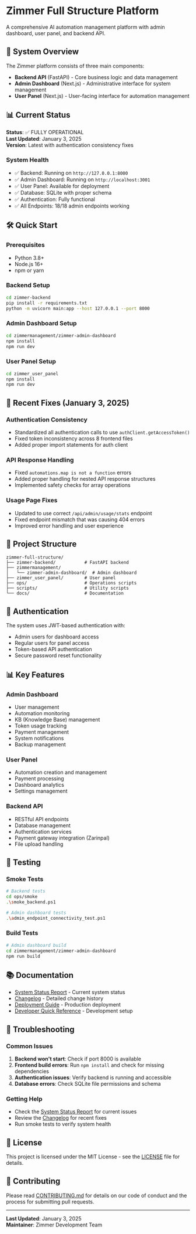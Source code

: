 # Zimmer Full Structure Platform

A comprehensive AI automation management platform with admin dashboard, user panel, and backend API.

## 🚀 System Overview

The Zimmer platform consists of three main components:

- **Backend API** (FastAPI) - Core business logic and data management
- **Admin Dashboard** (Next.js) - Administrative interface for system management
- **User Panel** (Next.js) - User-facing interface for automation management

## 📊 Current Status

**Status**: ✅ FULLY OPERATIONAL  
**Last Updated**: January 3, 2025  
**Version**: Latest with authentication consistency fixes

### System Health
- ✅ Backend: Running on `http://127.0.0.1:8000`
- ✅ Admin Dashboard: Running on `http://localhost:3001`
- ✅ User Panel: Available for deployment
- ✅ Database: SQLite with proper schema
- ✅ Authentication: Fully functional
- ✅ All Endpoints: 18/18 admin endpoints working

## 🛠️ Quick Start

### Prerequisites
- Python 3.8+
- Node.js 16+
- npm or yarn

### Backend Setup
```bash
cd zimmer-backend
pip install -r requirements.txt
python -m uvicorn main:app --host 127.0.0.1 --port 8000
```

### Admin Dashboard Setup
```bash
cd zimmermanagement/zimmer-admin-dashboard
npm install
npm run dev
```

### User Panel Setup
```bash
cd zimmer_user_panel
npm install
npm run dev
```

## 🔧 Recent Fixes (January 3, 2025)

### Authentication Consistency
- Standardized all authentication calls to use `authClient.getAccessToken()`
- Fixed token inconsistency across 8 frontend files
- Added proper import statements for auth client

### API Response Handling
- Fixed `automations.map is not a function` errors
- Added proper handling for nested API response structures
- Implemented safety checks for array operations

### Usage Page Fixes
- Updated to use correct `/api/admin/usage/stats` endpoint
- Fixed endpoint mismatch that was causing 404 errors
- Improved error handling and user experience

## 📁 Project Structure

```
zimmer-full-structure/
├── zimmer-backend/           # FastAPI backend
├── zimmermanagement/
│   └── zimmer-admin-dashboard/  # Admin dashboard
├── zimmer_user_panel/        # User panel
├── ops/                      # Operations scripts
├── scripts/                  # Utility scripts
└── docs/                     # Documentation
```

## 🔐 Authentication

The system uses JWT-based authentication with:
- Admin users for dashboard access
- Regular users for panel access
- Token-based API authentication
- Secure password reset functionality

## 📊 Key Features

### Admin Dashboard
- User management
- Automation monitoring
- KB (Knowledge Base) management
- Token usage tracking
- Payment management
- System notifications
- Backup management

### User Panel
- Automation creation and management
- Payment processing
- Dashboard analytics
- Settings management

### Backend API
- RESTful API endpoints
- Database management
- Authentication services
- Payment gateway integration (Zarinpal)
- File upload handling

## 🧪 Testing

### Smoke Tests
```bash
# Backend tests
cd ops/smoke
.\smoke_backend.ps1

# Admin dashboard tests
.\admin_endpoint_connectivity_test.ps1
```

### Build Tests
```bash
# Admin dashboard build
cd zimmermanagement/zimmer-admin-dashboard
npm run build
```

## 📚 Documentation

- [System Status Report](SYSTEM_STATUS_REPORT.md) - Current system status
- [Changelog](CHANGELOG.md) - Detailed change history
- [Deployment Guide](DEPLOYMENT_GUIDE.md) - Production deployment
- [Developer Quick Reference](DEVELOPER_QUICK_REFERENCE.md) - Development setup

## 🚨 Troubleshooting

### Common Issues
1. **Backend won't start**: Check if port 8000 is available
2. **Frontend build errors**: Run `npm install` and check for missing dependencies
3. **Authentication issues**: Verify backend is running and accessible
4. **Database errors**: Check SQLite file permissions and schema

### Getting Help
- Check the [System Status Report](SYSTEM_STATUS_REPORT.md) for current issues
- Review the [Changelog](CHANGELOG.md) for recent fixes
- Run smoke tests to verify system health

## 📄 License

This project is licensed under the MIT License - see the [LICENSE](LICENSE) file for details.

## 🤝 Contributing

Please read [CONTRIBUTING.md](CONTRIBUTING.md) for details on our code of conduct and the process for submitting pull requests.

---

**Last Updated**: January 3, 2025  
**Maintainer**: Zimmer Development Team
